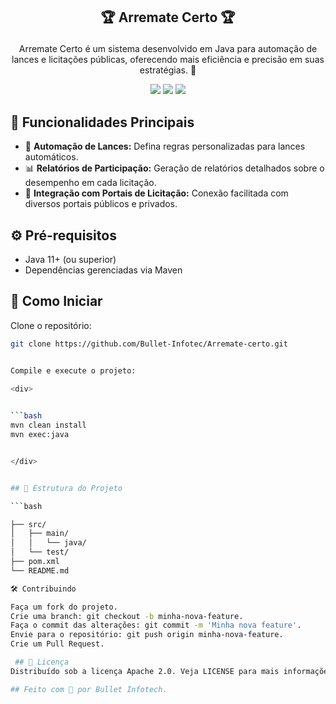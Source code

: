## <p align="center"> 🏆 Arremate Certo 🏆</p>

<p align="center">
Arremate Certo é um sistema desenvolvido em Java para automação de lances e licitações públicas, oferecendo mais eficiência e precisão em suas estratégias. 🚀
</p>

<p align="center">
  <img src="https://img.shields.io/badge/versão-1.0-brightgreen">
  <img src="https://img.shields.io/badge/licença-Apache_2.0-blue">
  <img src="https://img.shields.io/badge/linguagem-Java_11+-orange">
</p>

## 🎯 Funcionalidades Principais

- 🔄 **Automação de Lances:** Defina regras personalizadas para lances automáticos.
- 📊 **Relatórios de Participação:** Geração de relatórios detalhados sobre o desempenho em cada licitação.
- 🔗 **Integração com Portais de Licitação:** Conexão facilitada com diversos portais públicos e privados.

## ⚙️ Pré-requisitos

- Java 11+ (ou superior)
- Dependências gerenciadas via Maven

## 🚀 Como Iniciar

Clone o repositório:

```bash
git clone https://github.com/Bullet-Infotec/Arremate-certo.git


Compile e execute o projeto:

<div>

   
```bash
mvn clean install
mvn exec:java


</div>


## 📂 Estrutura do Projeto

```bash

├── src/
│   ├── main/
│   │   └── java/
│   └── test/
├── pom.xml
└── README.md

🛠️ Contribuindo

Faça um fork do projeto.
Crie uma branch: git checkout -b minha-nova-feature.
Faça o commit das alterações: git commit -m 'Minha nova feature'.
Envie para o repositório: git push origin minha-nova-feature.
Crie um Pull Request.

 ## 📜 Licença
Distribuído sob a licença Apache 2.0. Veja LICENSE para mais informações.

## Feito com 💙 por Bullet Infotech.
